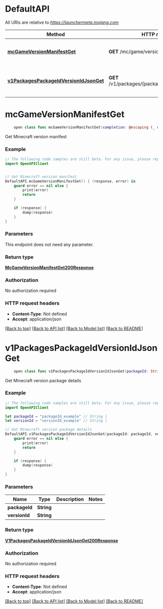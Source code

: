 # DefaultAPI

All URIs are relative to *https://launchermeta.mojang.com*

Method | HTTP request | Description
------------- | ------------- | -------------
[**mcGameVersionManifestGet**](DefaultAPI.md#mcgameversionmanifestget) | **GET** /mc/game/version_manifest | Get Minecraft version manifest
[**v1PackagesPackageIdVersionIdJsonGet**](DefaultAPI.md#v1packagespackageidversionidjsonget) | **GET** /v1/packages/{packageId}/{versionId}.json | Get Minecraft version package details


# **mcGameVersionManifestGet**
```swift
    open class func mcGameVersionManifestGet(completion: @escaping (_ data: McGameVersionManifestGet200Response?, _ error: Error?) -> Void)
```

Get Minecraft version manifest

### Example
```swift
// The following code samples are still beta. For any issue, please report via http://github.com/OpenAPITools/openapi-generator/issues/new
import OpenAPIClient


// Get Minecraft version manifest
DefaultAPI.mcGameVersionManifestGet() { (response, error) in
    guard error == nil else {
        print(error)
        return
    }

    if (response) {
        dump(response)
    }
}
```

### Parameters
This endpoint does not need any parameter.

### Return type

[**McGameVersionManifestGet200Response**](McGameVersionManifestGet200Response.md)

### Authorization

No authorization required

### HTTP request headers

 - **Content-Type**: Not defined
 - **Accept**: application/json

[[Back to top]](#) [[Back to API list]](../README.md#documentation-for-api-endpoints) [[Back to Model list]](../README.md#documentation-for-models) [[Back to README]](../README.md)

# **v1PackagesPackageIdVersionIdJsonGet**
```swift
    open class func v1PackagesPackageIdVersionIdJsonGet(packageId: String, versionId: String, completion: @escaping (_ data: V1PackagesPackageIdVersionIdJsonGet200Response?, _ error: Error?) -> Void)
```

Get Minecraft version package details

### Example
```swift
// The following code samples are still beta. For any issue, please report via http://github.com/OpenAPITools/openapi-generator/issues/new
import OpenAPIClient

let packageId = "packageId_example" // String | 
let versionId = "versionId_example" // String | 

// Get Minecraft version package details
DefaultAPI.v1PackagesPackageIdVersionIdJsonGet(packageId: packageId, versionId: versionId) { (response, error) in
    guard error == nil else {
        print(error)
        return
    }

    if (response) {
        dump(response)
    }
}
```

### Parameters

Name | Type | Description  | Notes
------------- | ------------- | ------------- | -------------
 **packageId** | **String** |  | 
 **versionId** | **String** |  | 

### Return type

[**V1PackagesPackageIdVersionIdJsonGet200Response**](V1PackagesPackageIdVersionIdJsonGet200Response.md)

### Authorization

No authorization required

### HTTP request headers

 - **Content-Type**: Not defined
 - **Accept**: application/json

[[Back to top]](#) [[Back to API list]](../README.md#documentation-for-api-endpoints) [[Back to Model list]](../README.md#documentation-for-models) [[Back to README]](../README.md)

